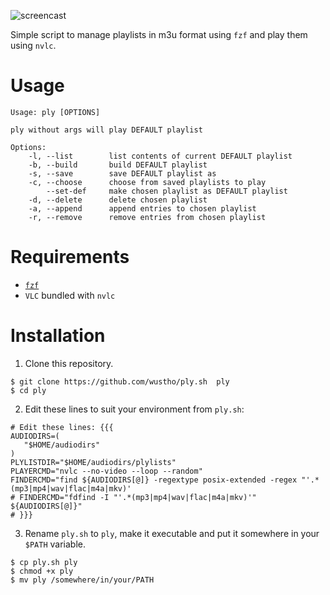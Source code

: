 ![screencast](https://raw.githubusercontent.com/wustho/ply.sh/master/screencast.gif)

Simple script to manage playlists in m3u format using `fzf` and
play them using `nvlc`.

# Usage

```
Usage: ply [OPTIONS]

ply without args will play DEFAULT playlist

Options:
    -l, --list        list contents of current DEFAULT playlist
    -b, --build       build DEFAULT playlist
    -s, --save        save DEFAULT playlist as
    -c, --choose      choose from saved playlists to play
        --set-def     make chosen playlist as DEFAULT playlist
    -d, --delete      delete chosen playlist
    -a, --append      append entries to chosen playlist
    -r, --remove      remove entries from chosen playlist
```

# Requirements

- [`fzf`](https://github.com/junegunn/fzf)
- `VLC` bundled with `nvlc`

# Installation

1. Clone this repository.
```shell
$ git clone https://github.com/wustho/ply.sh  ply
$ cd ply
```

2. Edit these lines to suit your environment from `ply.sh`:
```shell
# Edit these lines: {{{
AUDIODIRS=(
   "$HOME/audiodirs"
)
PLYLISTDIR="$HOME/audiodirs/plylists"
PLAYERCMD="nvlc --no-video --loop --random"
FINDERCMD="find ${AUDIODIRS[@]} -regextype posix-extended -regex "'.*(mp3|mp4|wav|flac|m4a|mkv)'
# FINDERCMD="fdfind -I "'.*(mp3|mp4|wav|flac|m4a|mkv)'" ${AUDIODIRS[@]}"
# }}}
```

3. Rename `ply.sh` to `ply`, make it executable and put it somewhere in your `$PATH` variable.
```shell
$ cp ply.sh ply
$ chmod +x ply
$ mv ply /somewhere/in/your/PATH
```
